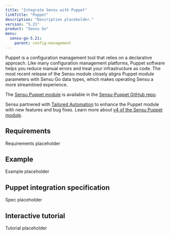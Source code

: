 ```yaml
---
title: "Integrate Sensu with Puppet"
linkTitle: "Puppet"
description: "Description placeholder."
version: "5.21"
product: "Sensu Go"
menu:
  sensu-go-5.21:
    parent: config-management
---
```


Puppet is a configuration management tool that relies on a declarative approach.
Like many configuration management platforms, Puppet software helps you reduce manual errors and treat your infrastructure as code.
The most recent release of the Sensu module closely aligns Puppet module parameters with Sensu Go data types, which makes operating Sensu a more streamlined experience.

The [Sensu Puppet module][1] is available in the [Sensu-Puppet GitHub repo][2].

Sensu partnered with [Tailored Automation][3] to enhance the Puppet module with new features and bug fixes.
Learn more about [v4 of the Sensu Puppet module][4].

## Requirements

Requirements placeholder

## Example

Example placeholder

## Puppet integration specification

Spec placeholder

## Interactive tutorial

Tutorial placeholder


[1]: https://forge.puppet.com/sensu/sensu
[2]: https://github.com/sensu/sensu-puppet
[3]: https://tailoredautomation.io/
[4]: https://blog.sensu.io/announcing-v4-of-the-sensu-puppet-module
